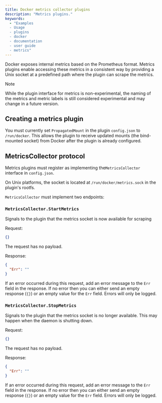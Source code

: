 ```yaml
---
title: Docker metrics collector plugins
description: "Metrics plugins."
keywords:
  - "Examples
  - Usage
  - plugins
  - docker
  - documentation
  - user guide
  - metrics"
---
```


Docker exposes internal metrics based on the Prometheus format. Metrics plugins
enable accessing these metrics in a consistent way by providing a Unix
socket at a predefined path where the plugin can scrape the metrics.

> [!NOTE]
> While the plugin interface for metrics is non-experimental, the naming of the
> metrics and metric labels is still considered experimental and may change in a
> future version.

## Creating a metrics plugin

You must currently set `PropagatedMount` in the plugin `config.json` to
`/run/docker`. This allows the plugin to receive updated mounts
(the bind-mounted socket) from Docker after the plugin is already configured.

## MetricsCollector protocol

Metrics plugins must register as implementing the`MetricsCollector` interface
in `config.json`.

On Unix platforms, the socket is located at `/run/docker/metrics.sock` in the
plugin's rootfs.

`MetricsCollector` must implement two endpoints:

### `MetricsCollector.StartMetrics`

Signals to the plugin that the metrics socket is now available for scraping

Request:

```json
{}
```

The request has no payload.

Response:

```json
{
  "Err": ""
}
```

If an error occurred during this request, add an error message to the `Err` field
in the response. If no error then you can either send an empty response (`{}`)
or an empty value for the `Err` field. Errors will only be logged.

### `MetricsCollector.StopMetrics`

Signals to the plugin that the metrics socket is no longer available.
This may happen when the daemon is shutting down.

Request:

```json
{}
```

The request has no payload.

Response:

```json
{
  "Err": ""
}
```

If an error occurred during this request, add an error message to the `Err` field
in the response. If no error then you can either send an empty response (`{}`)
or an empty value for the `Err` field. Errors will only be logged.
